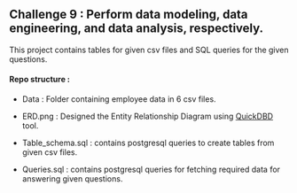 ## Challenge 9 : Perform data modeling, data engineering, and data analysis, respectively.

This project contains tables for given csv files and SQL queries for the given questions.

#### Repo structure :

- Data : Folder containing employee data in 6 csv files.

- ERD.png : Designed the Entity Relationship Diagram using <a href="https://www.quickdatabasediagrams.com/" target="_blank"> QuickDBD </a> tool.

- Table_schema.sql : contains postgresql queries to create tables from given csv files.

- Queries.sql : contains postgresql queries for fetching required data for answering given questions.

